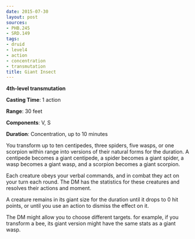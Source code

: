 ```yaml
---
date: 2015-07-30
layout: post
sources:
- PHB.245
- SRD.149
tags:
- druid
- level4
- action
- concentration
- transmutation
title: Giant Insect
---
```


**4th-level transmutation**

**Casting Time**: 1 action

**Range**: 30 feet

**Components**: V, S

**Duration**: Concentration, up to 10 minutes

You transform up to ten centipedes, three spiders, five wasps, or one scorpion within range into versions of their natural forms for the duration. A centipede becomes a giant centipede, a spider becomes a giant spider, a wasp becomes a giant wasp, and a scorpion becomes a giant scorpion. 

Each creature obeys your verbal commands, and in combat they act on your turn each round. The DM has the statistics for these creatures and resolves their actions and moment.

A creature remains in its giant size for the duration until it drops to 0 hit points, or until you use an action to dismiss the effect on it.

The DM might allow you to choose different targets. for example, if you transform a bee, its giant version might have the same stats as a giant wasp.
